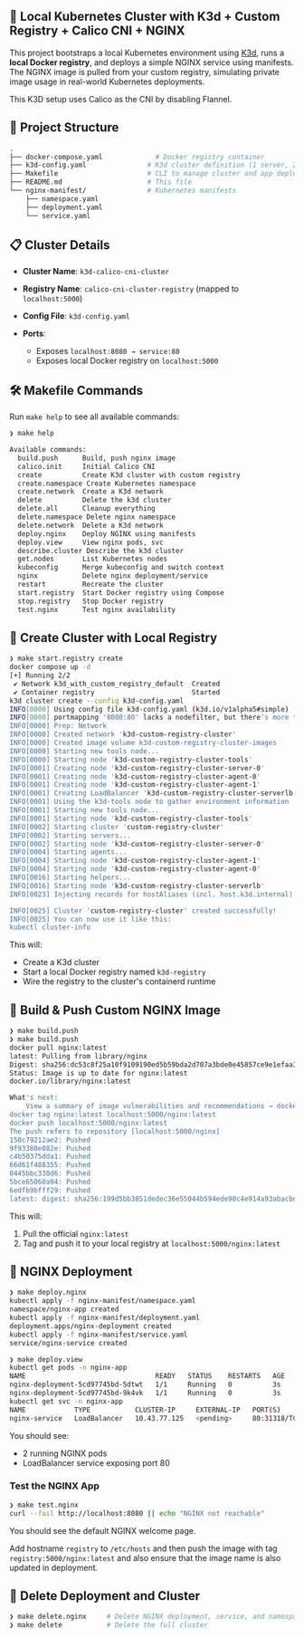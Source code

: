 ## 🚀 Local Kubernetes Cluster with K3d + Custom Registry + Calico CNI + NGINX 

This project bootstraps a local Kubernetes environment using [K3d](https://k3d.io/), runs a **local Docker registry**, and deploys a simple NGINX service using manifests. The NGINX image is pulled from your custom registry, simulating private image usage in real-world Kubernetes deployments.

This K3D setup uses Calico as the CNI by disabling Flannel.
  

## 📁 Project Structure

```bash
.
├── docker-compose.yaml             # Docker registry container
├── k3d-config.yaml               # K3d cluster definition (1 server, 2 agents + custom registry)
├── Makefile                      # CLI to manage cluster and app deployment
├── README.md                     # This file
└── nginx-manifest/               # Kubernetes manifests
    ├── namespace.yaml
    ├── deployment.yaml
    └── service.yaml
```


## 📋 Cluster Details

* **Cluster Name**: `k3d-calico-cni-cluster`
* **Registry Name**: `calico-cni-cluster-registry` (mapped to `localhost:5000`)
* **Config File**: `k3d-config.yaml`
* **Ports**:

  * Exposes `localhost:8080 → service:80`
  * Exposes local Docker registry on `localhost:5000`


## 🛠️ Makefile Commands

Run `make help` to see all available commands:

```bash
❯ make help

Available commands:
  build.push      Build, push nginx image
  calico.init     Initial Calico CNI
  create          Create K3d cluster with custom registry
  create.namespace Create Kubernetes namespace
  create.network  Create a K3d network
  delete          Delete the k3d cluster
  delete.all      Cleanup everything
  delete.namespace Delete nginx namespace
  delete.network  Delete a K3d network
  deploy.nginx    Deploy NGINX using manifests
  deploy.view     View nginx pods, svc
  describe.cluster Describe the k3d cluster
  get.nodes       List Kubernetes nodes
  kubeconfig      Merge kubeconfig and switch context
  nginx           Delete nginx deployment/service
  restart         Recreate the cluster
  start.registry  Start Docker registry using Compose
  stop.registry   Stop Docker registry
  test.nginx      Test nginx availability
```

## 🧰 Create Cluster with Local Registry

```bash
❯ make start.registry create
docker compose up -d
[+] Running 2/2
 ✔ Network k3d_with_custom_registry_default  Created                                                                                                                                                                                            0.0s
 ✔ Container registry                        Started                                                                                                                                                                                            0.1s
k3d cluster create --config k3d-config.yaml
INFO[0000] Using config file k3d-config.yaml (k3d.io/v1alpha5#simple)
INFO[0000] portmapping '8080:80' lacks a nodefilter, but there's more than one node: defaulting to [servers:*:proxy agents:*:proxy]
INFO[0000] Prep: Network
INFO[0000] Created network 'k3d-custom-registry-cluster'
INFO[0000] Created image volume k3d-custom-registry-cluster-images
INFO[0000] Starting new tools node...
INFO[0000] Starting node 'k3d-custom-registry-cluster-tools'
INFO[0001] Creating node 'k3d-custom-registry-cluster-server-0'
INFO[0001] Creating node 'k3d-custom-registry-cluster-agent-0'
INFO[0001] Creating node 'k3d-custom-registry-cluster-agent-1'
INFO[0001] Creating LoadBalancer 'k3d-custom-registry-cluster-serverlb'
INFO[0001] Using the k3d-tools node to gather environment information
INFO[0001] Starting new tools node...
INFO[0001] Starting node 'k3d-custom-registry-cluster-tools'
INFO[0002] Starting cluster 'custom-registry-cluster'
INFO[0002] Starting servers...
INFO[0002] Starting node 'k3d-custom-registry-cluster-server-0'
INFO[0004] Starting agents...
INFO[0004] Starting node 'k3d-custom-registry-cluster-agent-1'
INFO[0004] Starting node 'k3d-custom-registry-cluster-agent-0'
INFO[0016] Starting helpers...
INFO[0016] Starting node 'k3d-custom-registry-cluster-serverlb'
INFO[0023] Injecting records for hostAliases (incl. host.k3d.internal) and for 5 network members into CoreDNS configmap...

INFO[0025] Cluster 'custom-registry-cluster' created successfully!
INFO[0025] You can now use it like this:
kubectl cluster-info
```

This will:

* Create a K3d cluster
* Start a local Docker registry named `k3d-registry`
* Wire the registry to the cluster's containerd runtime


## 🐳 Build & Push Custom NGINX Image

```bash
❯ make build.push
❯ make build.push
docker pull nginx:latest
latest: Pulling from library/nginx
Digest: sha256:dc53c8f25a10f9109190ed5b59bda2d707a3bde0e45857ce9e1efaa32ff9cbc1
Status: Image is up to date for nginx:latest
docker.io/library/nginx:latest

What's next:
    View a summary of image vulnerabilities and recommendations → docker scout quickview nginx:latest
docker tag nginx:latest localhost:5000/nginx:latest
docker push localhost:5000/nginx:latest
The push refers to repository [localhost:5000/nginx]
150c79212ae2: Pushed
9f93380e082e: Pushed
c4b50375dda1: Pushed
66d61f488355: Pushed
0445bbc338d6: Pushed
5bce65060a94: Pushed
6edfb9bfff29: Pushed
latest: digest: sha256:199d5bb3851dedec36e55044b594ede90c4e914a93abacbd76055a647eb3da59 size: 1778
```

This will:

1. Pull the official `nginx:latest`
2. Tag and push it to your local registry at `localhost:5000/nginx:latest`


## 🚀 NGINX Deployment



```bash
❯ make deploy.nginx
kubectl apply -f nginx-manifest/namespace.yaml
namespace/nginx-app created
kubectl apply -f nginx-manifest/deployment.yaml
deployment.apps/nginx-deployment created
kubectl apply -f nginx-manifest/service.yaml
service/nginx-service created

❯ make deploy.view
kubectl get pods -n nginx-app
NAME                                READY   STATUS    RESTARTS   AGE
nginx-deployment-5cd97745bd-5dtwt   1/1     Running   0          3s
nginx-deployment-5cd97745bd-9k4vk   1/1     Running   0          3s
kubectl get svc -n nginx-app
NAME            TYPE           CLUSTER-IP     EXTERNAL-IP   PORT(S)        AGE
nginx-service   LoadBalancer   10.43.77.125   <pending>     80:31318/TCP   3s
```


You should see:

* 2 running NGINX pods
* LoadBalancer service exposing port 80



### Test the NGINX App

```bash
❯ make test.nginx
curl --fail http://localhost:8080 || echo "NGINX not reachable"
```

You should see the default NGINX welcome page.

Add hostname `registry` to `/etc/hosts` and then push the image with tag `registry:5000/nginx:latest` and also ensure that the image name is also updated in deployment.


## 🧹 Delete Deployment and Cluster

```bash
❯ make delete.nginx     # Delete NGINX deployment, service, and namespace
❯ make delete           # Delete the full cluster
```
